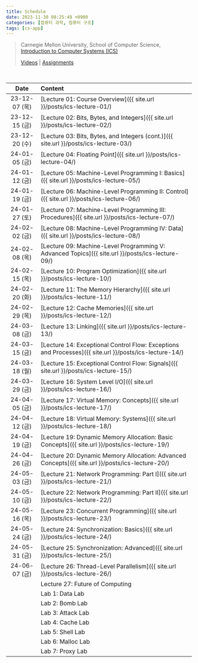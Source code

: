 ```yaml
---
title: Schedule
date: 2023-11-30 08:25:49 +0900
categories: [컴퓨터 과학, 컴퓨터 구조]
tags: [cs-app]
---
```


> Carnegie Mellon University, School of Computer Science,  
> [Introduction to Computer Systems (ICS)](https://www.cs.cmu.edu/afs/cs/academic/class/15213-s18/www/)
>
> [Videos](https://scs.hosted.panopto.com/Panopto/Pages/Sessions/List.aspx#folderID=%22b96d90ae-9871-4fae-91e2-b1627b43e25e%22) \| [Assignments](https://csapp.cs.cmu.edu/3e/labs.html)

<br>

|     Date      | Content                                                                                                |
| :-----------: | :----------------------------------------------------------------------------------------------------- |
| 23-12-07 (목) | [Lecture 01: Course Overview]({{ site.url }}/posts/ics-lecture-01/)                                    |
| 23-12-15 (금) | [Lecture 02: Bits, Bytes, and Integers]({{ site.url }}/posts/ics-lecture-02/)                          |
| 23-12-20 (수) | [Lecture 03: Bits, Bytes, and Integers (cont.)]({{ site.url }}/posts/ics-lecture-03/)                  |
| 24-01-05 (금) | [Lecture 04: Floating Point]({{ site.url }}/posts/ics-lecture-04/)                                     |
| 24-01-12 (금) | [Lecture 05: Machine-Level Programming I: Basics]({{ site.url }}/posts/ics-lecture-05/)                |
| 24-01-19 (금) | [Lecture 06: Machine-Level Programming II: Control]({{ site.url }}/posts/ics-lecture-06/)              |
| 24-01-27 (토) | [Lecture 07: Machine-Level Programming III: Procedures]({{ site.url }}/posts/ics-lecture-07/)          |
| 24-02-02 (금) | [Lecture 08: Machine-Level Programming IV: Data]({{ site.url }}/posts/ics-lecture-08/)                 |
| 24-02-08 (목) | [Lecture 09: Machine-Level Programming V: Advanced Topics]({{ site.url }}/posts/ics-lecture-09/)       |
| 24-02-15 (목) | [Lecture 10: Program Optimization]({{ site.url }}/posts/ics-lecture-10/)                               |
| 24-02-20 (화) | [Lecture 11: The Memory Hierarchy]({{ site.url }}/posts/ics-lecture-11/)                               |
| 24-02-29 (목) | [Lecture 12: Cache Memories]({{ site.url }}/posts/ics-lecture-12/)                                     |
| 24-03-08 (금) | [Lecture 13: Linking]({{ site.url }}/posts/ics-lecture-13/)                                            |
| 24-03-15 (금) | [Lecture 14: Exceptional Control Flow: Exceptions and Processes]({{ site.url }}/posts/ics-lecture-14/) |
| 24-03-18 (월) | [Lecture 15: Exceptional Control Flow: Signals]({{ site.url }}/posts/ics-lecture-15/)                  |
| 24-03-29 (금) | [Lecture 16: System Level I/O]({{ site.url }}/posts/ics-lecture-16/)                                   |
| 24-04-05 (금) | [Lecture 17: Virtual Memory: Concepts]({{ site.url }}/posts/ics-lecture-17/)                           |
| 24-04-12 (금) | [Lecture 18: Virtual Memory: Systems]({{ site.url }}/posts/ics-lecture-18/)                            |
| 24-04-19 (금) | [Lecture 19: Dynamic Memory Allocation: Basic Concepts]({{ site.url }}/posts/ics-lecture-19/)          |
| 24-04-26 (금) | [Lecture 20: Dynamic Memory Allocation: Advanced Concepts]({{ site.url }}/posts/ics-lecture-20/)       |
| 24-05-03 (금) | [Lecture 21: Network Programming: Part I]({{ site.url }}/posts/ics-lecture-21/)                        |
| 24-05-10 (금) | [Lecture 22: Network Programming: Part II]({{ site.url }}/posts/ics-lecture-22/)                       |
| 24-05-16 (목) | [Lecture 23: Concurrent Programming]({{ site.url }}/posts/ics-lecture-23/)                             |
| 24-05-24 (금) | [Lecture 24: Synchronization: Basics]({{ site.url }}/posts/ics-lecture-24/)                            |
| 24-05-31 (금) | [Lecture 25: Synchronization: Advanced]({{ site.url }}/posts/ics-lecture-25/)                          |
| 24-06-07 (금) | [Lecture 26: Thread-Level Parallelism]({{ site.url }}/posts/ics-lecture-26/)                           |
|               | Lecture 27: Future of Computing                                                                        |
|               | Lab 1: Data Lab                                                                                        |
|               | Lab 2: Bomb Lab                                                                                        |
|               | Lab 3: Attack Lab                                                                                      |
|               | Lab 4: Cache Lab                                                                                       |
|               | Lab 5: Shell Lab                                                                                       |
|               | Lab 6: Malloc Lab                                                                                      |
|               | Lab 7: Proxy Lab                                                                                       |
